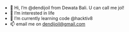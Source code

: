 - 👋 Hi, I’m @dendijoil from Dewata Bali. U can call me jol!
- 👀 I’m interested in life
- 🌱 I’m currently learning code @hacktiv8
- 📫 email me on dendijoil@gmail.com 

<!---
dendijoil/dendijoil is a ✨ special ✨ repository because its `README.md` (this file) appears on your GitHub profile.
You can click the Preview link to take a look at your changes.
--->
